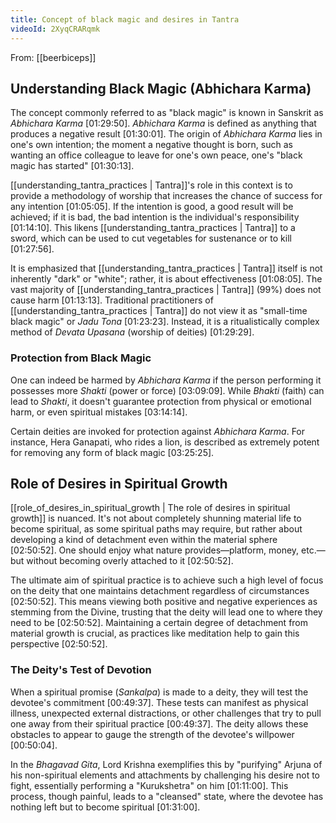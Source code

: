 ```yaml
---
title: Concept of black magic and desires in Tantra
videoId: 2XyqCRARqmk
---
```


From: [[beerbiceps]] <br/> 

## Understanding Black Magic (Abhichara Karma)

The concept commonly referred to as "black magic" is known in Sanskrit as *Abhichara Karma* <a class="yt-timestamp" data-t="01:29:50">[01:29:50]</a>. *Abhichara Karma* is defined as anything that produces a negative result <a class="yt-timestamp" data-t="01:30:01">[01:30:01]</a>. The origin of *Abhichara Karma* lies in one's own intention; the moment a negative thought is born, such as wanting an office colleague to leave for one's own peace, one's "black magic has started" <a class="yt-timestamp" data-t="01:30:13">[01:30:13]</a>.

[[understanding_tantra_practices | Tantra]]'s role in this context is to provide a methodology of worship that increases the chance of success for any intention <a class="yt-timestamp" data-t="01:05:05">[01:05:05]</a>. If the intention is good, a good result will be achieved; if it is bad, the bad intention is the individual's responsibility <a class="yt-timestamp" data-t="01:14:10">[01:14:10]</a>. This likens [[understanding_tantra_practices | Tantra]] to a sword, which can be used to cut vegetables for sustenance or to kill <a class="yt-timestamp" data-t="01:27:56">[01:27:56]</a>.

It is emphasized that [[understanding_tantra_practices | Tantra]] itself is not inherently "dark" or "white"; rather, it is about effectiveness <a class="yt-timestamp" data-t="01:08:05">[01:08:05]</a>. The vast majority of [[understanding_tantra_practices | Tantra]] (99%) does not cause harm <a class="yt-timestamp" data-t="01:13:13">[01:13:13]</a>. Traditional practitioners of [[understanding_tantra_practices | Tantra]] do not view it as "small-time black magic" or *Jadu Tona* <a class="yt-timestamp" data-t="01:23:23">[01:23:23]</a>. Instead, it is a ritualistically complex method of *Devata Upasana* (worship of deities) <a class="yt-timestamp" data-t="01:29:29">[01:29:29]</a>.

### Protection from Black Magic

One can indeed be harmed by *Abhichara Karma* if the person performing it possesses more *Shakti* (power or force) <a class="yt-timestamp" data-t="03:09:09">[03:09:09]</a>. While *Bhakti* (faith) can lead to *Shakti*, it doesn't guarantee protection from physical or emotional harm, or even spiritual mistakes <a class="yt-timestamp" data-t="03:14:14">[03:14:14]</a>.

Certain deities are invoked for protection against *Abhichara Karma*. For instance, Hera Ganapati, who rides a lion, is described as extremely potent for removing any form of black magic <a class="yt-timestamp" data-t="03:25:25">[03:25:25]</a>.

## Role of Desires in Spiritual Growth

[[role_of_desires_in_spiritual_growth | The role of desires in spiritual growth]] is nuanced. It's not about completely shunning material life to become spiritual, as some spiritual paths may require, but rather about developing a kind of detachment even within the material sphere <a class="yt-timestamp" data-t="02:50:52">[02:50:52]</a>. One should enjoy what nature provides—platform, money, etc.—but without becoming overly attached to it <a class="yt-timestamp" data-t="02:50:52">[02:50:52]</a>.

The ultimate aim of spiritual practice is to achieve such a high level of focus on the deity that one maintains detachment regardless of circumstances <a class="yt-timestamp" data-t="02:50:52">[02:50:52]</a>. This means viewing both positive and negative experiences as stemming from the Divine, trusting that the deity will lead one to where they need to be <a class="yt-timestamp" data-t="02:50:52">[02:50:52]</a>. Maintaining a certain degree of detachment from material growth is crucial, as practices like meditation help to gain this perspective <a class="yt-timestamp" data-t="02:50:52">[02:50:52]</a>.

### The Deity's Test of Devotion

When a spiritual promise (*Sankalpa*) is made to a deity, they will test the devotee's commitment <a class="yt-timestamp" data-t="00:49:37">[00:49:37]</a>. These tests can manifest as physical illness, unexpected external distractions, or other challenges that try to pull one away from their spiritual practice <a class="yt-timestamp" data-t="00:49:37">[00:49:37]</a>. The deity allows these obstacles to appear to gauge the strength of the devotee's willpower <a class="yt-timestamp" data-t="00:50:04">[00:50:04]</a>.

In the *Bhagavad Gita*, Lord Krishna exemplifies this by "purifying" Arjuna of his non-spiritual elements and attachments by challenging his desire not to fight, essentially performing a "Kurukshetra" on him <a class="yt-timestamp" data-t="01:11:00">[01:11:00]</a>. This process, though painful, leads to a "cleansed" state, where the devotee has nothing left but to become spiritual <a class="yt-timestamp" data-t="01:31:00">[01:31:00]</a>.